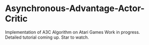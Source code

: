 # Asynchronous-Advantage-Actor-Critic
Implementation of A3C Algorithm on Atari Games
Work in progress. Detailed tutorial coming up. Star to watch.
